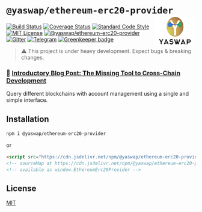 # `@yaswap/ethereum-erc20-provider` <img align="right" src="https://raw.githubusercontent.com/yaswap/chainabstractionlayer/master/yaswap-logo.png" height="80px" />

[![Build Status](https://travis-ci.com/liquality/chainabstractionlayer.svg?branch=master)](https://travis-ci.com/liquality/chainabstractionlayer)
[![Coverage Status](https://coveralls.io/repos/github/liquality/chainabstractionlayer/badge.svg?branch=master)](https://coveralls.io/github/liquality/chainabstractionlayer?branch=master)
[![Standard Code Style](https://img.shields.io/badge/codestyle-standard-brightgreen.svg)](https://github.com/standard/standard)
[![MIT License](https://img.shields.io/badge/license-MIT-brightgreen.svg)](../../LICENSE.md)
[![@yaswap/ethereum-erc20-provider](https://img.shields.io/npm/dt/@yaswap/ethereum-erc20-provider.svg)](https://npmjs.com/package/@yaswap/ethereum-erc20-provider)
[![Gitter](https://img.shields.io/gitter/room/liquality/Lobby.svg)](https://gitter.im/liquality/Lobby?source=orgpage)
[![Telegram](https://img.shields.io/badge/chat-on%20telegram-blue.svg)](https://t.me/Liquality) [![Greenkeeper badge](https://badges.greenkeeper.io/liquality/chainabstractionlayer.svg)](https://greenkeeper.io/)

> :warning: This project is under heavy development. Expect bugs & breaking changes.

### :pencil: [Introductory Blog Post: The Missing Tool to Cross-Chain Development](https://medium.com/liquality/the-missing-tool-to-cross-chain-development-2ebfe898efa1)

Query different blockchains with account management using a single and simple interface.

## Installation

```bash
npm i @yaswap/ethereum-erc20-provider
```

or

```html
<script src="https://cdn.jsdelivr.net/npm/@yaswap/ethereum-erc20-provider@0.2.3/dist/ethereum-erc20-provider.min.js"></script>
<!-- sourceMap at https://cdn.jsdelivr.net/npm/@yaswap/ethereum-erc20-provider@0.2.3/dist/ethereum-erc20-provider.min.js.map -->
<!-- available as window.EthereumErc20Provider -->
```

## License

[MIT](../../LICENSE.md)
